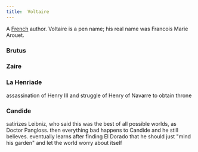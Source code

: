 ```yaml
---
title:  Voltaire
---
```


A [French](../index.html) author. Voltaire is a pen name; his real name was Francois Marie Arouet.

### Brutus

### Zaire

### La Henriade

assassination of Henry III and struggle of Henry of Navarre to obtain throne

### Candide

satirizes Leibniz, who said this was the best of all possible worlds, as Doctor Pangloss. then everything bad happens to Candide and he still believes. eventually learns after finding El Dorado that he should just "mind his garden" and let the world worry about itself
